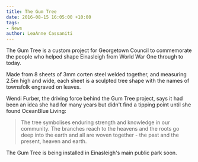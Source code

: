 ```yaml
---
title: The Gum Tree
date: 2016-08-15 16:05:00 +10:00
tags:
- News
author: LeaAnne Cassaniti
---
```


The Gum Tree is a custom project for Georgetown Council to commemorate the people who helped shape Einasleigh from World War One through to today.

Made from 8 sheets of 3mm corten steel welded together, and measuring 2.5m high and wide, each sheet is a sculpted tree shape with the names of townsfolk engraved on leaves.

Wendi Furber, the driving force behind the Gum Tree project, says it had been an idea she had for many years but didn't find a tipping point until she found OceanBlue Living:

> The tree symbolises enduring strength and knowledge in our community. The branches reach to the heavens and the roots go deep into the earth and all are woven together - the past and the present, heaven and earth.

The Gum Tree is being installed in Einasleigh's main public park soon.
